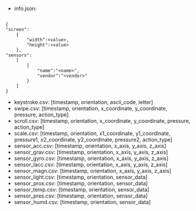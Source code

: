 - info.json: 
```

{
"screen": 
	{
		"width":<value>,
		"height":<value>
	},
"sensors":
	[
		{
			"name":"<name>",
			"vendor":"<vendor>"
		}
	]
}
```
- keystroke.csv: [timestamp, orientation, ascii_code, letter] 
- swipe.csv: [timestamp, orientation, x_coordinate, y_coordinate, pressure, action_type]
- scroll.csv: [timestamp, orientation, x_coordinate, y_coordinate, pressure, action_type]
- scale.csv: [timestamp, orientation, x1_coordinate, y1_coordinate, pressure1, x2_coordinate, y2_coordinate, pressure2, action_type]
- sensor_acc.csv: [timestamp, orientation, x_axis, y_axis, z_axis]
- sensor_grav.csv: [timestamp, orientation, x_axis, y_axis, z_axis]
- sensor_gyro.csv: [timestamp, orientation, x_axis, y_axis, z_axis]
- sensor_lacc.csv: [timestamp, orientation, x_axis, y_axis, z_axis]
- sensor_magn.csv: [timestamp, orientation, x_axis, y_axis, z_axis]
- sensor_light.csv: [timestamp, orientation, sensor_data]
- sensor_prox.csv: [timestamp, orientation, sensor_data]
- sensor_temp.csv: [timestamp, orientation, sensor_data]
- sensor_pres.csv: [timestamp, orientation, sensor_data]
- sensor_humd.csv: [timestamp, orientation, sensor_data]
